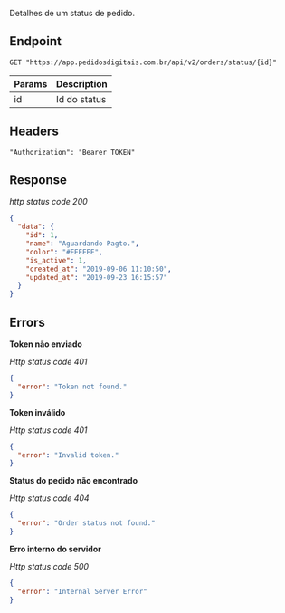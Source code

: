 Detalhes de um status de pedido.

## Endpoint

```
GET "https://app.pedidosdigitais.com.br/api/v2/orders/status/{id}"
```

| Params | Description  |
| ------ | ------------ |
| id     | Id do status |

## Headers

```
"Authorization": "Bearer TOKEN"
```

## Response

_http status code 200_

```json
{
  "data": {
    "id": 1,
    "name": "Aguardando Pagto.",
    "color": "#EEEEEE",
    "is_active": 1,
    "created_at": "2019-09-06 11:10:50",
    "updated_at": "2019-09-23 16:15:57"
  }
}
```

## Errors

**Token não enviado**

_Http status code 401_

```json
{
  "error": "Token not found."
}
```

**Token inválido**

_Http status code 401_

```json
{
  "error": "Invalid token."
}
```

**Status do pedido não encontrado**

_Http status code 404_

```json
{
  "error": "Order status not found."
}
```

**Erro interno do servidor**

_Http status code 500_

```json
{
  "error": "Internal Server Error"
}
```
